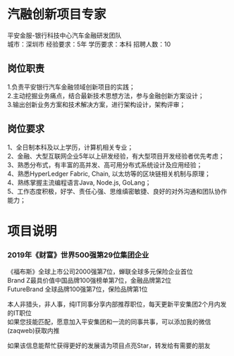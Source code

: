 # 汽融创新项目专家
平安金服-银行科技中心汽车金融研发团队  
城市：深圳市 经验要求：5年 学历要求：本科  招聘人数：10

## 岗位职责
1.负责平安银行汽车金融领域创新项目的实践；   
2.主动挖掘业务痛点，结合最新技术思想方法，参与金融创新方案设计；   
3.输出创新业务方案和技术解决方案，进行架构设计，架构评审；

## 岗位要求
1、全日制本科及以上学历，计算机相关专业；   
2、金融、大型互联网企业5年以上研发经验，有大型项目开发经验者优先考虑；   
3、熟悉分布式，有丰富的高并发、高可用分布式系统设计及应用经验；   
4、熟悉HyperLedger Fabric, Chain, 以太坊等的区块链相关机制与原理；   
4、熟练掌握主流编程语言Java, Node.js, GoLang；   
5、工作态度积极，好学、责任心强、思维缜密敏捷、良好的对外沟通和团队协作能力；

# 项目说明

### 2019年《财富》世界500强第29位集团企业
《福布斯》全球上市公司2000强第7位，蝉联全球多元保险企业首位  
Brand Z最具价值中国品牌100强榜单第7位，金融品牌第2位  
FutureBrand 全球品牌100强第7位，保险品牌第1位

本人非猎头，非人事，纯IT同事分享内部推荐职位，每天更新平安集团2个月内发的IT职位  
如果您技能匹配，愿意加入平安集团和一流的同事共事，可以添加我的微信(zaqweb)获取内推 

如果该信息能帮忙获得更好的发展请为项目点亮Star，转发给有需要的朋友




